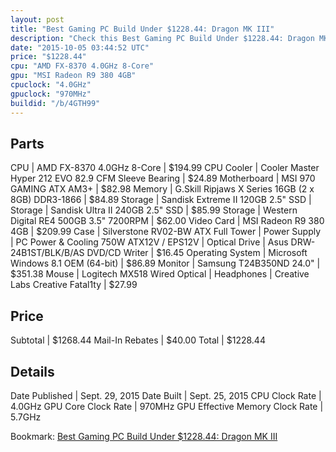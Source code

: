 ```yaml
---
layout: post
title: "Best Gaming PC Build Under $1228.44: Dragon MK III"
description: "Check this Best Gaming PC Build Under $1228.44: Dragon MK III. CPU: AMD FX-8370 4.0GHz 8-Core, CPU Cooler: Cooler Master Hyper 212 EVO 82.9 CFM Sleeve Bearing, Motherboard"
date: "2015-10-05 03:44:52 UTC"
price: "$1228.44"
cpu: "AMD FX-8370 4.0GHz 8-Core"
gpu: "MSI Radeon R9 380 4GB"
cpuclock: "4.0GHz"
gpuclock: "970MHz"
buildid: "/b/4GTH99"
---
```


## Parts

CPU | AMD FX-8370 4.0GHz 8-Core | $194.99
CPU Cooler | Cooler Master Hyper 212 EVO 82.9 CFM Sleeve Bearing | $24.89
Motherboard | MSI 970 GAMING ATX AM3+ | $82.98
Memory | G.Skill Ripjaws X Series 16GB (2 x 8GB) DDR3-1866 | $84.89
Storage | Sandisk Extreme II 120GB 2.5" SSD | 
Storage | Sandisk Ultra II 240GB 2.5" SSD | $85.99
Storage | Western Digital RE4 500GB 3.5" 7200RPM | $62.00
Video Card | MSI Radeon R9 380 4GB | $209.99
Case | Silverstone RV02-BW ATX Full Tower | 
Power Supply | PC Power & Cooling 750W ATX12V / EPS12V | 
Optical Drive | Asus DRW-24B1ST/BLK/B/AS DVD/CD Writer | $16.45
Operating System | Microsoft Windows 8.1 OEM (64-bit) | $86.89
Monitor | Samsung T24B350ND 24.0" | $351.38
Mouse | Logitech MX518 Wired Optical | 
Headphones | Creative Labs Creative Fatal1ty | $27.99

## Price

Subtotal | $1268.44
Mail-In Rebates | $40.00
Total | $1228.44

## Details

Date Published | Sept. 29, 2015
Date Built | Sept. 25, 2015
CPU Clock Rate | 4.0GHz
GPU Core Clock Rate | 970MHz
GPU Effective Memory Clock Rate | 5.7GHz

Bookmark: [Best Gaming PC Build Under $1228.44: Dragon MK III](http://pcbuilders.github.io/2015/10/05/best-gaming-pc-build-under-1228-dollars-dot-44-dragon-mk-iii/)
